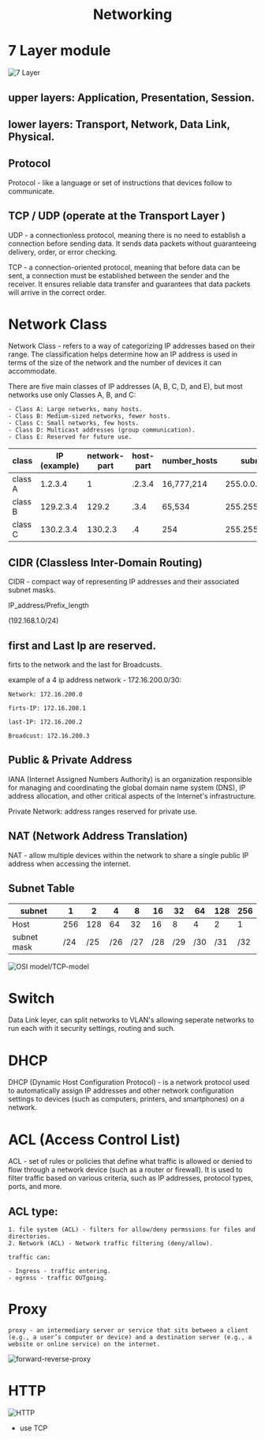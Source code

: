 <div align="center">

# **Networking**

</div>


# 7 Layer module

![7 Layer](7Layers.gif)


## upper layers: Application, Presentation, Session.

## lower layers: Transport, Network, Data Link, Physical.

## Protocol 

  Protocol - like a language or set of instructions that devices follow to communicate.

## TCP / UDP (operate at the Transport Layer )

  UDP - a connectionless protocol, meaning there is no need to establish a connection before sending data. It sends data packets without guaranteeing delivery, order, or error checking.

  TCP - a connection-oriented protocol, meaning that before data can be sent, a connection must be established between the sender and the receiver. It ensures reliable data transfer and guarantees that data packets will arrive in the correct order.
  
# Network Class

  Network Class - refers to a way of categorizing IP addresses based on their range. The classification helps determine how an IP address is used in terms of the size of the network and the number of devices it can accommodate.

  There are five main classes of IP addresses (A, B, C, D, and E), but most networks use only Classes A, B, and C:

    - Class A: Large networks, many hosts.
    - Class B: Medium-sized networks, fewer hosts.
    - Class C: Small networks, few hosts.
    - Class D: Multicast addresses (group communication).
    - Class E: Reserved for future use.


|    class    |     IP (example)   |   network-part     |    host-part     |   number_hosts   |   subnet      |
|-------------|--------------------|--------------------|------------------|------------------|---------------|
| class A     | 1.2.3.4            | 1                  | .2.3.4           | 16,777,214       | 255.0.0.0     |
| class B     | 129.2.3.4          | 129.2              | .3.4             | 65,534           | 255.255.0.0   |
| class C     | 130.2.3.4          | 130.2.3            | .4               | 254              | 255.255.255.0 |


## CIDR  (Classless Inter-Domain Routing)

  CIDR - compact way of representing IP addresses and their associated subnet masks.

  IP_address/Prefix_length

  (192.168.1.0/24)

## first and Last Ip are reserved. 
  firts to the network and the last for Broadcusts.

  example of a 4 ip address network - 172.16.200.0/30:

    Network: 172.16.200.0
    
    firts-IP: 172.16.200.1
    
    last-IP: 172.16.200.2
    
    Broadcust: 172.16.200.3

## Public & Private Address

  IANA (Internet Assigned Numbers Authority) is an organization responsible for managing and coordinating the global domain name system (DNS), IP address allocation, and other critical aspects of the Internet's infrastructure.
  
  Private Network: address ranges reserved for private use.

## NAT (Network Address Translation)

  NAT - allow multiple devices within the network to share a single public IP address when accessing the internet. 

## Subnet Table


  |   subnet  |   1    |    2   |    4   |    8   |   16  |   32  |   64  |  128  |  256  |
  |-----------|--------|--------|--------|--------|-------|-------|-------|-------|-------|
  |   Host    |   256  |  128   |   64   |   32   |   16  |   8   |   4   |   2   |   1   |
  |subnet mask|  /24   |  /25   |   /26  |   /27  |  /28  |  /29  |  /30  |  /31  |  /32  | 



![OSI model/TCP-model](udp_layers.gif)


# Switch

   Data Link leyer, can split networks to VLAN's allowing seperate networks to run each with it security settings, routing and such.

# DHCP

  DHCP (Dynamic Host Configuration Protocol) - is a network protocol used to automatically assign IP addresses and other network configuration settings to devices (such as computers, printers, and smartphones) on a network. 


# ACL (Access Control List)

  ACL - set of rules or policies that define what traffic is allowed or denied to flow through a network device (such as a router or firewall).  It is used to filter traffic based on various criteria, such as IP addresses, protocol types, ports, and more.

  ## ACL type:

    1. file system (ACL) - filters for allow/deny permssions for files and directories.
    2. Network (ACL) - Network traffic filtering (deny/allow).

    traffic can:

    - Ingress - traffic entering.
    - egress - traffic OUTgoing.


  # Proxy

    proxy - an intermediary server or service that sits between a client (e.g., a user’s computer or device) and a destination server (e.g., a website or online service) on the internet.
    

![forward-reverse-proxy](forward-reverse-proxy.gif)


# HTTP

  ![HTTP](HTTP.gif)

  * use TCP
